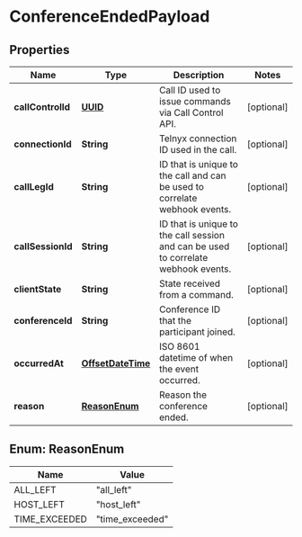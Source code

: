 # ConferenceEndedPayload

## Properties
Name | Type | Description | Notes
------------ | ------------- | ------------- | -------------
**callControlId** | [**UUID**](UUID.md) | Call ID used to issue commands via Call Control API. |  [optional]
**connectionId** | **String** | Telnyx connection ID used in the call. |  [optional]
**callLegId** | **String** | ID that is unique to the call and can be used to correlate webhook events. |  [optional]
**callSessionId** | **String** | ID that is unique to the call session and can be used to correlate webhook events. |  [optional]
**clientState** | **String** | State received from a command. |  [optional]
**conferenceId** | **String** | Conference ID that the participant joined. |  [optional]
**occurredAt** | [**OffsetDateTime**](OffsetDateTime.md) | ISO 8601 datetime of when the event occurred. |  [optional]
**reason** | [**ReasonEnum**](#ReasonEnum) | Reason the conference ended. |  [optional]

<a name="ReasonEnum"></a>
## Enum: ReasonEnum
Name | Value
---- | -----
ALL_LEFT | &quot;all_left&quot;
HOST_LEFT | &quot;host_left&quot;
TIME_EXCEEDED | &quot;time_exceeded&quot;
